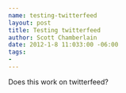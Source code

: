 ```yaml
--- 
name: testing-twitterfeed
layout: post
title: Testing twitterfeed
author: Scott Chamberlain
date: 2012-1-8 11:033:00 -06:00
tags: 
-
---
```


Does this work on twitterfeed?